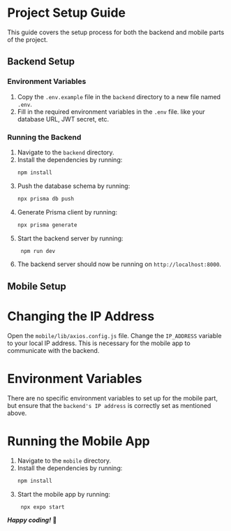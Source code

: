 # Project Setup Guide

This guide covers the setup process for both the backend and mobile parts of the project.

## Backend Setup

### Environment Variables

1. Copy the `.env.example` file in the `backend` directory to a new file named `.env`.
2. Fill in the required environment variables in the `.env` file. like your database URL, JWT secret, etc.

### Running the Backend

1. Navigate to the `backend` directory.
2. Install the dependencies by running:
   ```sh
   npm install
   ```
3. Push the database schema by running:
   ```sh
   npx prisma db push
   ```
4. Generate Prisma client by running:
   ```sh
   npx prisma generate
   ```
5. Start the backend server by running:
   ```sh
    npm run dev
    ```
6. The backend server should now be running on `http://localhost:8000`.

## Mobile Setup

# Changing the IP Address
Open the `mobile/lib/axios.config.js` file.
Change the `IP_ADDRESS` variable to your local IP address. This is necessary for the mobile app to communicate with the backend.

# Environment Variables
There are no specific environment variables to set up for the mobile part, but ensure that the `backend's IP address` is correctly set as mentioned above.

# Running the Mobile App
1. Navigate to the `mobile` directory.
2. Install the dependencies by running:
   ```sh
   npm install
   ```
3. Start the mobile app by running:
   ```sh
    npx expo start
    ```

***Happy coding!*** 🚀